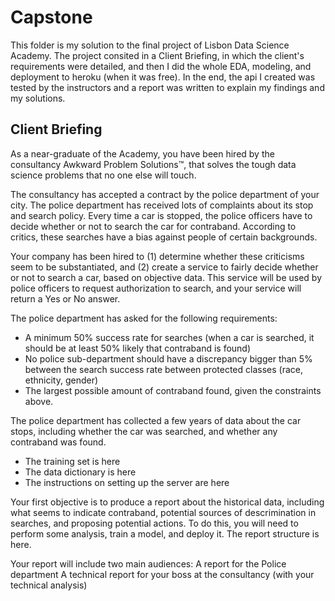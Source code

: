 # Capstone 

This folder is my solution to the final project of Lisbon Data Science Academy. The project consited in a Client Briefing, in which the client's requirements were detailed, and then I did the whole EDA, modeling, and deployment to heroku (when it was free). In the end, the api I created was tested by the instructors and a report was written to explain my findings and my solutions.

## Client Briefing  
As a near-graduate of the Academy, you have been hired by the consultancy Awkward Problem Solutions™, that solves the tough data science problems that no one else will touch. 

The consultancy has accepted a contract by the police department of your city. The police department has received lots of complaints about its stop and search policy. Every time a car is stopped, the police officers have to decide whether or not to search the car for contraband. According to critics, these searches have a bias against people of certain backgrounds. 

Your company has been hired to (1) determine whether these criticisms seem to be substantiated, and (2) create a service to fairly decide whether or not to search a car, based on objective data. This service will be used by police officers to request authorization to search, and your service will return a Yes or No answer. 

The police department has asked for the following requirements: 


- A minimum 50% success rate for searches (when a car is searched, it should be at least 50% likely that contraband is found)
- No police sub-department should have a discrepancy bigger than 5% between the search success rate between protected classes (race, ethnicity, gender)  
- The largest possible amount of contraband found, given the constraints above. 


The police department has collected a few years of data about the car stops, including whether the car was searched, and whether any contraband was found. 

- The training set is here
- The data dictionary is here 
- The instructions on setting up the server are here

Your first objective is to produce a report about the historical data, including what seems to indicate contraband, potential sources of descrimination in searches, and proposing potential actions. To do this, you will need to perform some analysis, train a model, and deploy it. 
The report structure is here.

Your report will include two main audiences: 
A report for the Police department 
A technical report for your boss at the consultancy (with your technical analysis)
